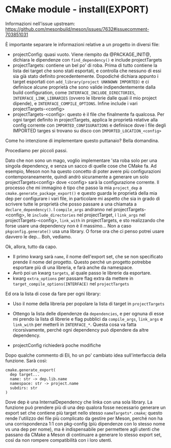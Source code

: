 # CMake module - install(EXPORT)

Informazioni nell'issue upstream: https://github.com/mesonbuild/meson/issues/7632#issuecomment-703851031

È importante separare le informazioni relative a un progetto in diversi file:

- projectConfig: quasi vuoto. Viene riempito da @PACKAGE_INIT@, dichiara le dipendenze con `find_dependency()` e include projectTargets
- projectTargets: contiene un bel po' di roba. Prima di tutto contiene la lista dei target che sono stati esportati, e controlla che nessuno di essi sia già stato definito precedentemente. Dopodiché dichiara appunto i target esportati con `add_library(project UNKNOWN IMPORTED)` e ci definisce alcune proprietà che sono valide indipendentemente dalla build configuration, come `INTERFACE_INCLUDE_DIRECTORIES`, `INTERFACE_LINK_LIBRARIES` (ovvero le librerie dalle quali il mio project dipende), e `INTERFACE_COMPILE_OPTIONS`. Infine include i vari projectTargets-\<config\>
- projectTargets-\<config\>: questo è il file che finalmente fa qualcosa. Per ogni target definito in projectTargets, applica le proprietà relative alla config corrente con `IMPORTED_CONFIGURATIONS` e definisce dove i file degli IMPORTED targes si trovano su disco con `IMPORTED_LOCATION_<config>`

Come ho intenzione di implementare questo puttanaio? Bella domandina.

Procediamo per piccoli passi.

Dato che non sono un mago, voglio implementare 'sta roba solo per una singola dependency, e senza un sacco di quelle cose che CMake fa. Ad esempio, Meson non ha questo concetto di poter avere più configurazioni contemporaneamente, quindi andrò sicuramente a generare un solo projectTargets\<config\> dove \<config\> sarà la configurazione corrente. Il processo che mi immagino è tipo che passo la mia `project_dep` a `cmake.generate_package_export()` e questo guarda le proprietà della mia dep per configurare i vari file, in particolare mi aspetto che sia in grado di scrivere tutte le proprietà che posso passare a una chiamata a `declare_dependency()`. I `compile_args` andranno nel projectTargets-\<config\>, le `include_directories` nel projectTarget, i `link_args` nel projectTargets-\<config\>, `link_with` in projectTargets, e sto realizzando che forse usare una dependency non è il massimo... Non a caso `pkgconfig.generate()` usa una library. O forse ora che ci penso potrei usare davvero le dep... Boh, vediamo.

Ok, allora, tutto da capo.

- Il primo kwarg sarà `name`, il nome dell'export set, che se non specificato prende il nome del progetto. Questo perché un progetto potrebbe esportare più di una libreria, e farà anche da namespace.
- Avrò poi un kwarg `targets`, al quale passo le librerie da esportare.
- kwarg `extra_options` per passare flag extra da mettere in `target_compile_options(INTERFACE)` nel `projectTargets`

Ed ora la lista di cose da fare per ogni library:

- Uso il nome della libreria per popolare la lista di target in `projectTargets`
- Ottengo la lista delle dipendenze da `dependencies`, e per ognuna di esse mi prendo la lista di librerie e flag pubblici da `compile_args`, `link_args` e `link_with` per metterli in `INTERFACE_*`. Questa cosa va fatta ricorsivamente, perché ogni dependency può dipendere da altre dependency.

- projectConfig richiederà poche modifiche

Dopo qualche commento di Eli, ho un po' cambiato idea sull'interfaccia della funzione. Sarà così:

```meson
cmake.generate_export(
  dep target...
  name: str -> dep.lib.name
  namespace: str -> project.name
  subdirs: str
)
```

Dove dep è una InternalDependency che linka con una sola library. La funzione può prendere più di una dep qualora fosse necessario generare un export set che contiene più target nello stesso `nameTargets*.cmake`; questo rende l'utilizzo dei file più complicato da gestire per Meson, perché non ha una corrispondenza 1:1 con pkg-config (più dipendenze con lo stesso nome vs una dep per nome), ma è indispensabile per permettere agli utenti che passano da CMake a Meson di continuare a generare lo stesso export set, così da non rompere compatibilità con i loro utenti.

